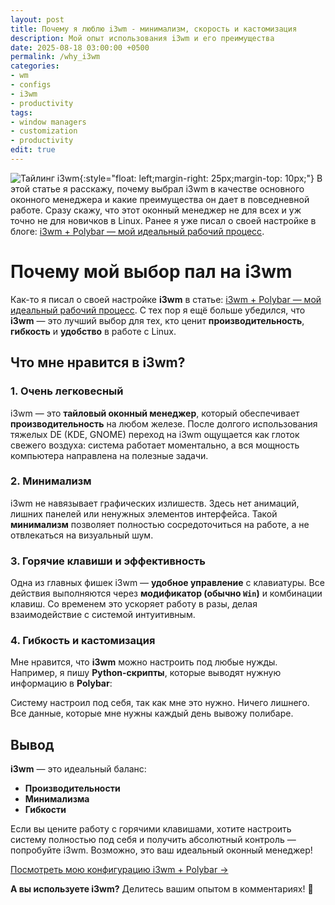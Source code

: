 ```yaml
---
layout: post
title: Почему я люблю i3wm - минимализм, скорость и кастомизация
description: Мой опыт использования i3wm и его преимущества
date: 2025-08-18 03:00:00 +0500
permalink: /why_i3wm
categories: 
- wm
- configs
- i3wm
- productivity
tags:
- window managers
- customization
- productivity
edit: true
---
```

![Тайлинг i3wm](../img/i3wm.jpg){:style="float: left;margin-right: 25px;margin-top: 10px;"} В этой статье я расскажу, почему выбрал i3wm в качестве основного оконного менеджера и какие преимущества он дает в повседневной работе. Сразу скажу, что этот оконный менеджер не для всех и уж точно не для новичков в Linux. Ранее я уже писал о своей настройке в блоге: [i3wm + Polybar — мой идеальный рабочий процесс](https://ordanax.github.io/i3wm_polybar).

# Почему мой выбор пал на i3wm

Как-то я писал о своей настройке **i3wm** в статье: [i3wm + Polybar — мой идеальный рабочий процесс](https://ordanax.github.io/i3wm_polybar). С тех пор я ещё больше убедился, что **i3wm** — это лучший выбор для тех, кто ценит **производительность**, **гибкость** и **удобство** в работе с Linux.

## Что мне нравится в i3wm?

### 1. Очень легковесный
i3wm — это **тайловый оконный менеджер**, который обеспечивает **производительность** на любом железе. После долгого использования тяжелых DE (KDE, GNOME) переход на i3wm ощущается как глоток свежего воздуха: система работает моментально, а вся мощность компьютера направлена на полезные задачи.

### 2. Минимализм
i3wm не навязывает графических излишеств. Здесь нет анимаций, лишних панелей или ненужных элементов интерфейса. Такой **минимализм** позволяет полностью сосредоточиться на работе, а не отвлекаться на визуальный шум.

### 3. Горячие клавиши и эффективность
Одна из главных фишек i3wm — **удобное управление** с клавиатуры. Все действия выполняются через **модификатор (обычно `Win`)** и комбинации клавиш. Со временем это ускоряет работу в разы, делая взаимодействие с системой интуитивным.

### 4. Гибкость и кастомизация
Мне нравится, что **i3wm** можно настроить под любые нужды. Например, я пишу **Python-скрипты**, которые выводят нужную информацию в **Polybar**:

Систему настроил под себя, так как мне это нужно. Ничего лишнего. Все данные, которые мне нужны каждый день вывожу полибаре.

## Вывод

**i3wm** — это идеальный баланс:
- **Производительности**
- **Минимализма** 
- **Гибкости**

Если вы цените работу с горячими клавишами, хотите настроить систему полностью под себя и получить абсолютный контроль — попробуйте i3wm. Возможно, это ваш идеальный оконный менеджер!

[Посмотреть мою конфигурацию i3wm + Polybar →](https://ordanax.github.io/i3wm_polybar)

**А вы используете i3wm?** Делитесь вашим опытом в комментариях! 🚀